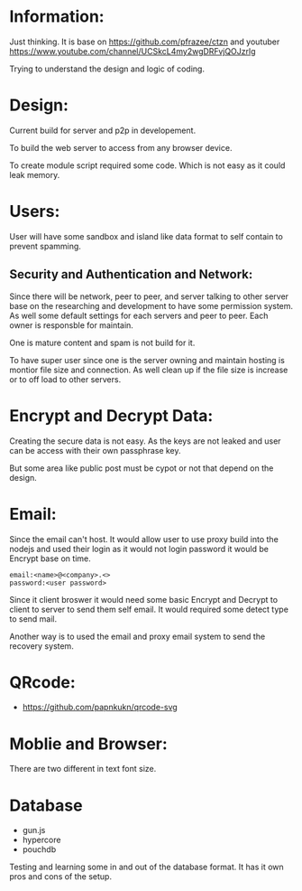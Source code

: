 # Information:
  Just thinking. It is base on https://github.com/pfrazee/ctzn and youtuber https://www.youtube.com/channel/UCSkcL4my2wgDRFvjQOJzrlg 

  Trying to understand the design and logic of coding.

# Design:
  Current build for server and p2p in developement.

  To build the web server to access from any browser device.

  To create module script required some code. Which is not easy as it could leak memory.

# Users:
  User will have some sandbox and island like data format to self contain to prevent spamming.

## Security and Authentication and Network:
  Since there will be network, peer to peer, and server talking to other server base on the researching and development to have some permission system. As well some default settings for each servers and peer to peer. Each owner is responsble for maintain.

  One is mature content and spam is not build for it.

  To have super user since one is the server owning and maintain hosting is montior file size and connection. As well clean up if the file size is increase or to off load to other servers.

# Encrypt and Decrypt Data:
  Creating the secure data is not easy. As the keys are not leaked and user can be access with their own passphrase key.

  But some area like public post must be cypot or not that depend on the design.

# Email:
  Since the email can't host. It would allow user to use proxy build into the nodejs and used their login as it would not login password it would be Encrypt base on time.
```
email:<name>@<company>.<>
password:<user password>
```
  Since it client broswer it would need some basic Encrypt and Decrypt to client to server to send them self email. It would required some detect type to send mail.

  Another way is to used the email and proxy email system to send the recovery system.

# QRcode:

 * https://github.com/papnkukn/qrcode-svg

# Moblie and Browser:
  There are two different in text font size.

# Database
 * gun.js
 * hypercore
 * pouchdb

  Testing and learning some in and out of the database format. It has it own pros and cons of the setup.